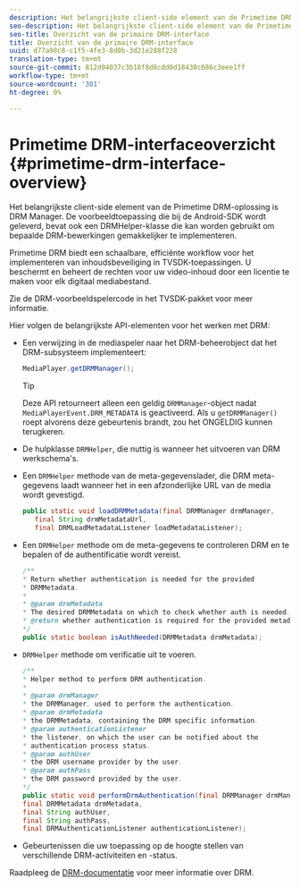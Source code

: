 ```yaml
---
description: Het belangrijkste client-side element van de Primetime DRM-oplossing is DRM Manager. De voorbeeldtoepassing die bij de Android-SDK wordt geleverd, bevat ook een DRMHelper-klasse die kan worden gebruikt om bepaalde DRM-bewerkingen gemakkelijker te implementeren.
seo-description: Het belangrijkste client-side element van de Primetime DRM-oplossing is DRM Manager. De voorbeeldtoepassing die bij de Android-SDK wordt geleverd, bevat ook een DRMHelper-klasse die kan worden gebruikt om bepaalde DRM-bewerkingen gemakkelijker te implementeren.
seo-title: Overzicht van de primaire DRM-interface
title: Overzicht van de primaire DRM-interface
uuid: d77a98c8-c1f5-4fe3-8d0b-3d21e288f228
translation-type: tm+mt
source-git-commit: 812d04037c3b18f8d8cdd0d18430c686c3eee1ff
workflow-type: tm+mt
source-wordcount: '301'
ht-degree: 0%

---
```



# Primetime DRM-interfaceoverzicht {#primetime-drm-interface-overview}

Het belangrijkste client-side element van de Primetime DRM-oplossing is DRM Manager. De voorbeeldtoepassing die bij de Android-SDK wordt geleverd, bevat ook een DRMHelper-klasse die kan worden gebruikt om bepaalde DRM-bewerkingen gemakkelijker te implementeren.

<!--<a id="section_4DD54E085AB345FE9BE00865E56B28DB"></a>-->

Primetime DRM biedt een schaalbare, efficiënte workflow voor het implementeren van inhoudsbeveiliging in TVSDK-toepassingen. U beschermt en beheert de rechten voor uw video-inhoud door een licentie te maken voor elk digitaal mediabestand.

Zie de DRM-voorbeeldspelercode in het TVSDK-pakket voor meer informatie.

Hier volgen de belangrijkste API-elementen voor het werken met DRM:

* Een verwijzing in de mediaspeler naar het DRM-beheerobject dat het DRM-subsysteem implementeert:

   ```java
   MediaPlayer.getDRMManager();
   ```

   >[!TIP]
   >
   >Deze API retourneert alleen een geldig `DRMManager`-object nadat `MediaPlayerEvent.DRM_METADATA` is geactiveerd. Als u `getDRMManager()` roept alvorens deze gebeurtenis brandt, zou het ONGELDIG kunnen terugkeren.

* De hulpklasse `DRMHelper`, die nuttig is wanneer het uitvoeren van DRM werkschema&#39;s.
* Een `DRMHelper` methode van de meta-gegevenslader, die DRM meta-gegevens laadt wanneer het in een afzonderlijke URL van de media wordt gevestigd.

   ```java
   public static void loadDRMMetadata(final DRMManager drmManager,  
      final String drmMetadataUrl,  
      final DRMLoadMetadataListener loadMetadataListener);
   ```

* Een `DRMHelper` methode om de meta-gegevens te controleren DRM en te bepalen of de authentificatie wordt vereist.

   ```java
   /** 
   * Return whether authentication is needed for the provided 
   * DRMMetadata. 
   * 
   * @param drmMetadata 
   * The desired DRMMetadata on which to check whether auth is needed. 
   * @return whether authentication is required for the provided metadata 
   */ 
   public static boolean isAuthNeeded(DRMMetadata drmMetadata);
   ```

* `DRMHelper` methode om verificatie uit te voeren.

   ```java
   /** 
   * Helper method to perform DRM authentication. 
   * 
   * @param drmManager 
   * the DRMManager, used to perform the authentication. 
   * @param drmMetadata 
   * the DRMMetadata, containing the DRM specific information. 
   * @param authenticationListener 
   * the listener, on which the user can be notified about the 
   * authentication process status. 
   * @param authUser 
   * the DRM username provider by the user. 
   * @param authPass 
   * the DRM password provided by the user. 
   */ 
   public static void performDrmAuthentication(final DRMManager drmManager,  
   final DRMMetadata drmMetadata,  
   final String authUser,  
   final String authPass,  
   final DRMAuthenticationListener authenticationListener);
   ```

* Gebeurtenissen die uw toepassing op de hoogte stellen van verschillende DRM-activiteiten en -status.

<!--<a id="section_F58941D68EB94A5EBD1C7454D2A1B17A"></a>-->

Raadpleeg de [DRM-documentatie](https://helpx.adobe.com/primetime/user-guide.html) voor meer informatie over DRM.
